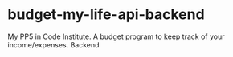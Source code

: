 # budget-my-life-api-backend
My PP5 in Code Institute. A budget program to keep track of your income/expenses. Backend
